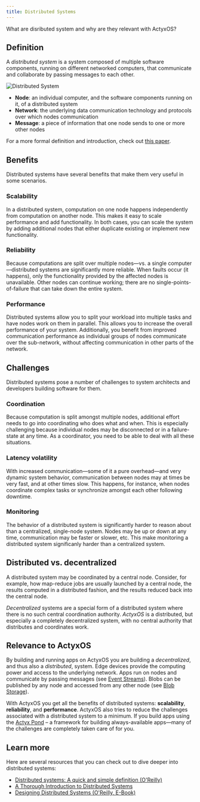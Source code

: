 ```yaml
---
title: Distributed Systems
---
```


What are disributed system and why are they relevant with ActyxOS?

## Definition

A _distributed system_ is a system composed of multiple software components, running on different networked computers, that communicate and collaborate by passing messages to each other.

![Distributed System](/images/os/distributed-systems.svg)

- **Node**: an individual computer, and the software components running on it, of a distributed system
- **Network**: the underlying data communication technology and protocols over which nodes communication
- **Message**: a piece of information that one node sends to one or more other nodes

For a more formal definition and introduction, check out [this paper](https://link.springer.com/article/10.1007/s00607-016-0508-7).

## Benefits

Distributed systems have several benefits that make them very useful in some scenarios.

### Scalability

In a distributed system, computation on one node happens independently from computation on another node. This makes it easy to scale performance and add functionality. In both cases, you can scale the system by adding additional nodes that either duplicate existing or implement new functionality.

### Reliability

Because computations are split over multiple nodes&mdash;vs. a single computer&mdash;distributed systems are significantly more reliable. When faults occur (it happens), only the functionality provided by the affected nodes is unavailable. Other nodes can continue working; there are no single-points-of-failure that can take down the entire system.

### Performance

Distributed systems allow you to split your workload into multiple tasks and have nodes work on them in parallel. This allows you to increase the overall performance of your system. Additionally, you benefit from improved communication performance as individual groups of nodes communicate over the sub-network, without affecting communication in other parts of the network.

## Challenges

Distributed systems pose a number of challenges to system architects and developers building software for them.

### Coordination

Because computation is split amongst multiple nodes, additional effort needs to go into coordinating who does what and when. This is especially challenging because individual nodes may be disconnected or in a failure-state at any time. As a coordinator, you need to be able to deal with all these situations.

### Latency volatility

With increased communication&mdash;some of it a pure overhead&mdash;and very dynamic system behavior, communication between nodes may at times be very fast, and at other times slow. This happens, for instance, when nodes coordinate complex tasks or synchronize amongst each other following downtime.

### Monitoring

The behavior of a distributed system is significantly harder to reason about than a centralized, single-node system. Nodes may be up or down at any time, communication may be faster or slower, etc. This make monitoring a distributed system significanly harder than a centralized system.

## Distributed vs. decentralized

A distributed system may be coordinated by a central node. Consider, for example, how map-reduce jobs are usually launched by a central node, the results computed in a distributed fashion, and the results reduced back into the central node.

_Decentralized_ systems are a special form of a distributed system where there is no such central coordination authority. _ActyxOS_ is a distributed, but especially a completely decentralized system, with no central authority that distributes and coordinates work.

## Relevance to ActyxOS

By building and running apps on ActyxOS you are building a _decentralized_, and thus also a _distributed_, system. Edge devices provide the computing power and access to the underlying network. Apps run on nodes and communicate by passing messages (see [Event Streams](../api/event-service.md)). Blobs can be published by any node and accessed from any other node (see [Blob Storage](../api/blob-service.md)).

With ActyxOS you get all the benefits of distributed systems: **scalability**, **reliability**, and **performance**. ActyxOS also tries to reduce the challenges associated with a distributed system to a minimum. If you build apps using the [Actyx Pond](/docs/pond/introduction.md) – a framework for building always-available apps&mdash;many of the challenges are completely taken care of for you.

## Learn more

Here are several resources that you can check out to dive deeper into distributed systems:

- [Distributed systems: A quick and simple definition (O'Reilly)](https://www.oreilly.com/ideas/distributed-systems-a-quick-and-simple-definition)
- [A Thorough Introduction to Distributed Systems](https://www.freecodecamp.org/news/a-thorough-introduction-to-distributed-systems-3b91562c9b3c/)
- [Designing Distributed Systems (O'Reilly, E-Book)](https://azure.microsoft.com/en-us/resources/designing-distributed-systems/)
